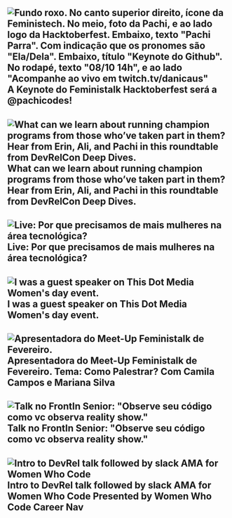 
![Fundo roxo. No canto superior direito, ícone da Feministech. No meio, foto da Pachi, e ao lado logo da Hacktoberfest. Embaixo, texto "Pachi Parra". Com indicação que os pronomes são "Ela/Dela". Embaixo, título "Keynote do Github". No rodapé, texto "08/10 14h", e ao lado "Acompanhe ao vivo em twitch.tv/danicaus"](https://user-images.githubusercontent.com/44537285/194552221-bb0c7d73-33ed-47e3-8674-5aea70a33c7a.png)
A Keynote do Feministalk Hacktoberfest será a @pachicodes!
---

![What can we learn about running champion programs from those who’ve taken part in them? Hear from Erin, Ali, and Pachi in this roundtable from DevRelCon Deep Dives.](https://user-images.githubusercontent.com/44537285/194553163-5163e1b2-7445-4bef-b644-3942b17b4130.png)
What can we learn about running champion programs from those who’ve taken part in them? Hear from Erin, Ali, and Pachi in this roundtable from DevRelCon Deep Dives.
---

![Live: Por que precisamos de mais mulheres na área tecnológica?](https://user-images.githubusercontent.com/44537285/194553360-6ac72b49-3017-450d-affd-dbf3e14d1d37.png)
Live: Por que precisamos de mais mulheres na área tecnológica?
---

![I was a guest speaker on This Dot Media Women's day event.](https://user-images.githubusercontent.com/44537285/194553510-26651c9d-8d14-4ce2-a5ba-83075a1a321b.png)
I was a guest speaker on This Dot Media Women's day event.
---

![Apresentadora do Meet-Up Feministalk de Fevereiro.](https://user-images.githubusercontent.com/44537285/194553682-67f45ed7-1674-49f3-9feb-2ed499edd77a.png)
Apresentadora do Meet-Up Feministalk de Fevereiro. Tema: Como Palestrar? Com Camila Campos e Mariana Silva 
--- 

![Talk no FrontIn Senior:  "Observe seu código como vc observa reality show." ](https://user-images.githubusercontent.com/44537285/194553794-51708c1e-1f9f-463b-9431-d3cab83e4cdf.png)
Talk no FrontIn Senior:  "Observe seu código como vc observa reality show." 
---

![Intro to DevRel talk followed by slack AMA for Women Who Code](https://user-images.githubusercontent.com/44537285/194553894-c8566d9d-ca3c-41c4-a061-9d30e7dc85ed.png)
Intro to DevRel talk followed by slack AMA for Women Who Code Presented by Women Who Code Career Nav
---




